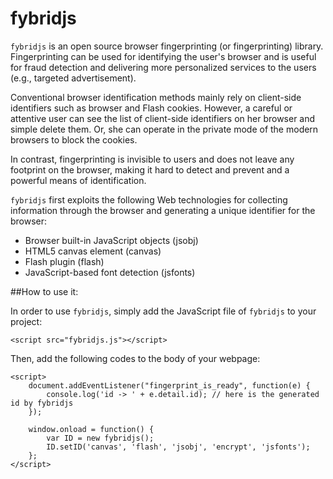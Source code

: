fybridjs
========

`fybridjs` is an open source browser fingerprinting (or fingerprinting) library. Fingerprinting can be used for identifying the user's browser and is useful for fraud detection and delivering more personalized services to the users (e.g., targeted advertisement).  

Conventional browser identification methods mainly rely on client-side identifiers such as browser and Flash cookies. However, a careful or attentive user can see the list of client-side identifiers on her browser and simple delete them. Or, she can operate in the private mode of the modern browsers to block the cookies. 

In contrast, fingerprinting is invisible to users and does not leave any footprint on the browser, making it hard to detect and prevent and a powerful means of identification.

`fybridjs` first exploits the following Web technologies for collecting information through the browser and generating a unique identifier for the browser:

+ Browser built-in JavaScript objects (jsobj)
+ HTML5 canvas element (canvas)
+ Flash plugin (flash)
+ JavaScript-based font detection (jsfonts)


##How to use it:

In order to use `fybridjs`, simply add the JavaScript file of `fybridjs` to your project:

```
<script src="fybridjs.js"></script>
```

Then, add the following codes to the body of your webpage:
```
<script>
    document.addEventListener("fingerprint_is_ready", function(e) {
        console.log('id -> ' + e.detail.id); // here is the generated id by fybridjs
    });

    window.onload = function() {
        var ID = new fybridjs();
        ID.setID('canvas', 'flash', 'jsobj', 'encrypt', 'jsfonts');
    };
</script>
```
